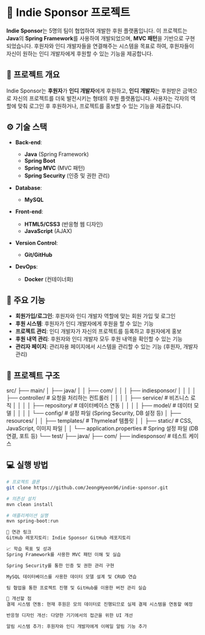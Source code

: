 # 🌟 **Indie Sponsor 프로젝트**

**Indie Sponsor**는 5명의 팀이 협업하여 개발한 후원 플랫폼입니다. 이 프로젝트는 **Java**의 **Spring Framework**를 사용하여 개발되었으며, **MVC 패턴**을 기반으로 구현되었습니다. 후원자와 인디 개발자들을 연결해주는 시스템을 목표로 하여, 후원자들이 자신이 원하는 인디 개발자에게 후원할 수 있는 기능을 제공합니다.

## 🚀 **프로젝트 개요**

Indie Sponsor는 **후원자**가 **인디 개발자**에게 후원하고, **인디 개발자**는 후원받은 금액으로 자신의 프로젝트를 더욱 발전시키는 형태의 후원 플랫폼입니다. 사용자는 각자의 역할에 맞춰 로그인 후 후원하거나, 프로젝트를 홍보할 수 있는 기능을 제공합니다.


## ⚙️ **기술 스택**

- **Back-end**: 
  - **Java** (Spring Framework)
  - **Spring Boot**
  - **Spring MVC** (MVC 패턴)
  - **Spring Security** (인증 및 권한 관리)

- **Database**: 
  - **MySQL**

- **Front-end**:
  - **HTML5/CSS3** (반응형 웹 디자인)
  - **JavaScript** (AJAX)

- **Version Control**: 
  - **Git/GitHub**

- **DevOps**:
  - **Docker** (컨테이너화)

## 🚀 **주요 기능**

- **회원가입/로그인**: 후원자와 인디 개발자 역할에 맞는 회원 가입 및 로그인
- **후원 시스템**: 후원자가 인디 개발자에게 후원을 할 수 있는 기능
- **프로젝트 관리**: 인디 개발자가 자신의 프로젝트를 등록하고 후원자에게 홍보
- **후원 내역 관리**: 후원자와 인디 개발자 모두 후원 내역을 확인할 수 있는 기능
- **관리자 페이지**: 관리자용 페이지에서 시스템을 관리할 수 있는 기능 (후원자, 개발자 관리)

## 📂 **프로젝트 구조**

src/
├── main/
│   ├── java/
│   │   ├── com/
│   │   │   ├── indiesponsor/
│   │   │   │   ├── controller/         # 요청을 처리하는 컨트롤러
│   │   │   │   ├── service/            # 비즈니스 로직
│   │   │   │   ├── repository/         # 데이터베이스 연동
│   │   │   │   ├── model/              # 데이터 모델
│   │   │   │   └── config/             # 설정 파일 (Spring Security, DB 설정 등)
│   ├── resources/
│   │   ├── templates/                   # Thymeleaf 템플릿
│   │   ├── static/                      # CSS, JavaScript, 이미지 파일
│   │   └── application.properties      # Spring 설정 파일 (DB 연결, 포트 등)
└── test/
    ├── java/
        ├── com/
            ├── indiesponsor/            # 테스트 케이스




## 💻 **실행 방법**

```bash
# 프로젝트 클론
git clone https://github.com/JeongHyeon96/indie-sponsor.git

# 의존성 설치
mvn clean install

# 애플리케이션 실행
mvn spring-boot:run

🔗 연관 링크
GitHub 레포지토리: Indie Sponsor GitHub 레포지토리

📈 학습 목표 및 성과
Spring Framework를 사용한 MVC 패턴 이해 및 실습

Spring Security를 통한 인증 및 권한 관리 구현

MySQL 데이터베이스를 사용한 데이터 모델 설계 및 CRUD 연습

팀 협업을 통한 프로젝트 진행 및 GitHub를 이용한 버전 관리 실습

📝 개선할 점
결제 시스템 연동: 현재 후원은 모의 데이터로 진행되므로 실제 결제 시스템을 연동할 예정

반응형 디자인 개선: 다양한 기기에서의 접근을 위한 UI 개선

알림 시스템 추가: 후원자와 인디 개발자에게 이메일 알림 기능 추가
